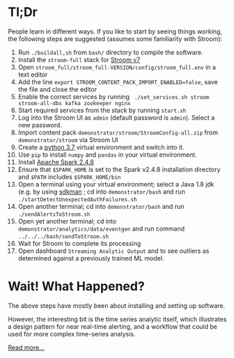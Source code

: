 # Tl;Dr
People learn in different ways.  If you like to start by seeing things working, the following steps are suggested
(assumes some familiarity with Stroom):
1. Run `./buildall,sh` from `bash/` directory to compile the software.
1. Install the `stroom-full` stack for [Stroom v7](https://github.com/gchq/stroom/releases/latest)
1. Open `stroom_full/stroom_full-VERSION/config/stroom_full.env` in a text editor
1. Add the line `export STROOM_CONTENT_PACK_IMPORT_ENABLED=false`, save the file and close the editor
1. Enable the correct services by running ` ./set_services.sh stroom stroom-all-dbs kafka zookeeper nginx`
1. Start required services from the stack by running `start.sh`
1. Log into the Stroom UI as `admin` (default password is `admin`).  Select a new password.
1. Import content pack `demonstrator/stroom/StroomConfig-all.zip` from `demonstrator/stroom` via Stroom UI
1. Create a [python 3.7](Versions.md#python-v37) virtual environment and switch into it.
1. Use `pip` to install `numpy` and `pandas` in your virtual environment.
1. Install [Apache Spark 2.4.8](Versions.md#apache-spark-v24x)
1. Ensure that `$SPARK_HOME` is set to the Spark v2.4.8 installation directory and `$PATH` includes `$SPARK_HOME/bin`
1. Open a terminal using your virtual environment; select a Java 1.8 jdk (e.g. by using [sdkman](https://sdkman.io/) ; cd into `demonstrator/bash` and run `./startDetectUnexpectedAuthFailures.sh`
1. Open another terminal; cd into `demonstrator/bash` and run `./sendAlertsToStroom.sh`
1. Open yet another terminal; cd into `demonstrator/analytics/data/eventgen` and run command `../../../bash/sendToStroom.sh`
1. Wait for Stroom to complete its processing
1. Open dashboard `Streaming Analytic Output` and to see outliers as determined against a previously trained ML model.

# Wait! What Happened?
The above steps have mostly been about installing and setting up software.

However, the interesting bit is the time series analytic itself, which illustrates
a design pattern for near real-time alerting, and a workflow that could be used for more complex time-series analysis.  

[Read more...](SingleEventComplexAnalysisWalkthrough.md)